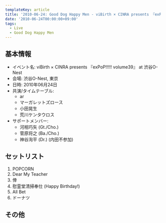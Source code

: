```yaml
---
templateKey: article
title: '2010-06-24: Good Dog Happy Men - viBirth × CINRA presents 『exPoP!!!!! volume39』 at 渋谷O-Nest'
date: '2010-06-24T00:00:00+09:00'
tags:
  - Live
  - Good Dog Happy Men
---
```

## 基本情報

* イベント名: viBirth × CINRA presents 『exPoP!!!!! volume39』 at 渋谷O-Nest
* 会場: 渋谷O-Nest, 東京
* 日時: 2010年06月24日
* 共演/タイムテーブル:
  * ar
  * マーガレットズロース
  * 小田晃生
  * 荒川ケンタウロス
* サポートメンバー:
  * 河相巧矢 (Gt./Cho.)
  * 菅原将之 (Ba./Cho.)
  * 神谷洵平 (Dr.) (内田不参加)

## セットリスト

1. POPCORN
1. Dear My Teacher
1. 倖
1. 慰霊堂清掃奉仕 (Happy Birthday!)
1. All Bet
1. ドーナツ 

## その他

